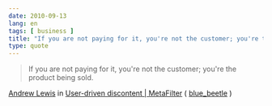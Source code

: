 ```yaml
---
date: 2010-09-13
lang: en
tags: [ business ]
title: "If you are not paying for it, you're not the customer; you're the"
type: quote
---
```


> If you are not paying for it, you're not the customer; you're the
> product being sold.

[Andrew Lewis](http://andlewis.com/) in [User-driven discontent \|
MetaFilter](http://www.metafilter.com/95152/Userdriven-discontent#3256046)
( [blue_beetle](http://www.metafilter.com/user/15556) )

